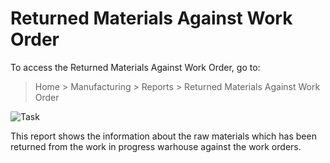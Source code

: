 # Returned Materials Against Work Order

To access the Returned Materials Against Work Order, go to:

> Home > Manufacturing > Reports > Returned Materials Against Work Order

<img class="screenshot" alt="Task" src="{{docs_base_url}}/v12/assets/img/manufacturing/returned-materials-against-work-order.png">

This report shows the information about the raw materials which has been returned from the work in progress warhouse against the work orders.